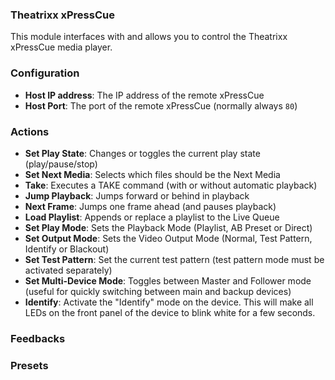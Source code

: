 ### Theatrixx xPressCue

This module interfaces with and allows you to control the Theatrixx xPressCue media player.

### Configuration

- **Host IP address**: The IP address of the remote xPressCue
- **Host Port**: The port of the remote xPressCue (normally always `80`)

### Actions

- **Set Play State**: Changes or toggles the current play state (play/pause/stop)
- **Set Next Media**: Selects which files should be the Next Media
- **Take**: Executes a TAKE command (with or without automatic playback)
- **Jump Playback**: Jumps forward or behind in playback
- **Next Frame**: Jumps one frame ahead (and pauses playback)
- **Load Playlist**: Appends or replace a playlist to the Live Queue
- **Set Play Mode**: Sets the Playback Mode (Playlist, AB Preset or Direct)
- **Set Output Mode**: Sets the Video Output Mode (Normal, Test Pattern, Identify or Blackout)
- **Set Test Pattern**: Set the current test pattern (test pattern mode must be activated separately)
- **Set Multi-Device Mode**: Toggles between Master and Follower mode (useful for quickly switching between main and backup devices)
- **Identify**: Activate the "Identify" mode on the device. This will make all LEDs on the front panel of the device to blink white for a few seconds.

### Feedbacks

### Presets

